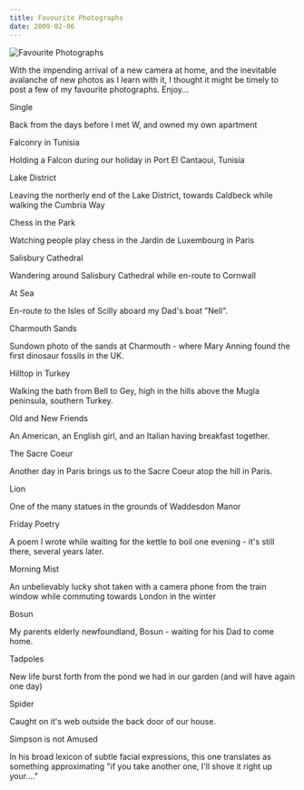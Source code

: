 ```yaml
---
title: Favourite Photographs
date: 2009-02-06
---
```


![Favourite Photographs](https://source.unsplash.com/4v9Kk01mEbY/1600x900)

With the impending arrival of a new camera at home, and the inevitable avalanche of new photos as I learn with it, I thought it might be timely to post a few of my favourite photographs. Enjoy...

Single

Back from the days before I met W, and owned my own apartment

Falconry in Tunisia

Holding a Falcon during our holiday in Port El Cantaoui, Tunisia

Lake District

Leaving the northerly end of the Lake District, towards Caldbeck while walking the Cumbria Way

Chess in the Park

Watching people play chess in the Jardin de Luxembourg in Paris

Salisbury Cathedral

Wandering around Salisbury Cathedral while en-route to Cornwall

At Sea

En-route to the Isles of Scilly aboard my Dad's boat "Nell".

Charmouth Sands

Sundown photo of the sands at Charmouth - where Mary Anning found the first dinosaur fossils in the UK.

Hilltop in Turkey

Walking the bath from Bell to Gey, high in the hills above the Mugla peninsula, southern Turkey.

Old and New Friends

An American, an English girl, and an Italian having breakfast together.

The Sacre Coeur

Another day in Paris brings us to the Sacre Coeur atop the hill in Paris.

Lion

One of the many statues in the grounds of Waddesdon Manor

Friday Poetry

A poem I wrote while waiting for the kettle to boil one evening - it's still there, several years later.

Morning Mist

An unbelievably lucky shot taken with a camera phone from the train window while commuting towards London in the winter

Bosun

My parents elderly newfoundland, Bosun - waiting for his Dad to come home.

Tadpoles

New life burst forth from the pond we had in our garden (and will have again one day)

Spider

Caught on it's web outside the back door of our house.

Simpson is not Amused

In his broad lexicon of subtle facial expressions, this one translates as something approximating "if you take another one, I'll shove it right up your...."
